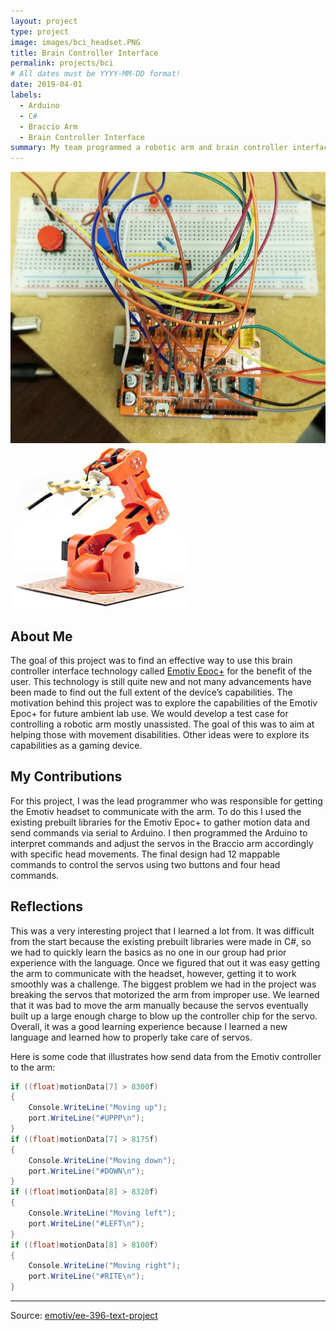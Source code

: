 ```yaml
---
layout: project
type: project
image: images/bci_headset.PNG
title: Brain Controller Interface
permalink: projects/bci
# All dates must be YYYY-MM-DD format!
date: 2019-04-01
labels:
  - Arduino
  - C#
  - Braccio Arm
  - Brain Controller Interface
summary: My team programmed a robotic arm and brain controller interface to interact with each other.
---
```


<div class="ui small rounded images">
  <img class="ui image" src="../images/bci_arduino.PNG">
  <img class="ui image" src="../images/bci_arm.PNG">
</div>

## About Me

The goal of this project was to find an effective way to use this brain controller interface technology called [Emotiv Epoc+](https://www.emotiv.com/) for the benefit of the user. This technology is still quite new and not many advancements have been made to find out the full extent of the device’s capabilities. The motivation behind this project was to explore the capabilities of the Emotiv Epoc+ for future ambient lab use. We would develop a test case for controlling a robotic arm mostly unassisted. The goal of this was to aim at helping those with movement disabilities. Other ideas were to explore its capabilities as a gaming device.

## My Contributions

For this project, I was the lead programmer who was responsible for getting the Emotiv headset to communicate with the arm. To do this I used the existing prebuilt libraries for the Emotiv Epoc+ to gather motion data and send commands via serial to Arduino. I then programmed the Arduino to interpret commands and adjust the servos in the Braccio arm accordingly with specific head movements. The final design had 12 mappable commands to control the servos using two buttons and four head commands.

## Reflections

This was a very interesting project that I learned a lot from. It was difficult from the start because the existing prebuilt libraries were made in C#, so we had to quickly learn the basics as no one in our group had prior experience with the language. Once we figured that out it was easy getting the arm to communicate with the headset, however, getting it to work smoothly was a challenge. The biggest problem we had in the project was breaking the servos that motorized the arm from improper use. We learned that it was bad to move the arm manually because the servos eventually built up a large enough charge to blow up the controller chip for the servo. Overall, it was a good learning experience because I learned a new language and learned how to properly take care of servos.

Here is some code that illustrates how send data from the Emotiv controller to the arm:

```C#
if ((float)motionData[7] > 8300f)
{
    Console.WriteLine("Moving up");
    port.WriteLine("#UPPP\n");
}
if ((float)motionData[7] > 8175f)
{
    Console.WriteLine("Moving down");
    port.WriteLine("#DOWN\n");
}
if ((float)motionData[8] > 8320f)
{
    Console.WriteLine("Moving left");
    port.WriteLine("#LEFT\n");
}
if ((float)motionData[8] > 8100f)
{
    Console.WriteLine("Moving right");
    port.WriteLine("#RITE\n");
}
```
<hr>
<div class="ui embed" data-source="https://youtu.be/ennlXDwQofc" data-id="ennlXDwQofc">
</div>

Source: <a href="https://github.com/nchu277/EE396"><i class="large github icon "></i>emotiv/ee-396-text-project</a>



